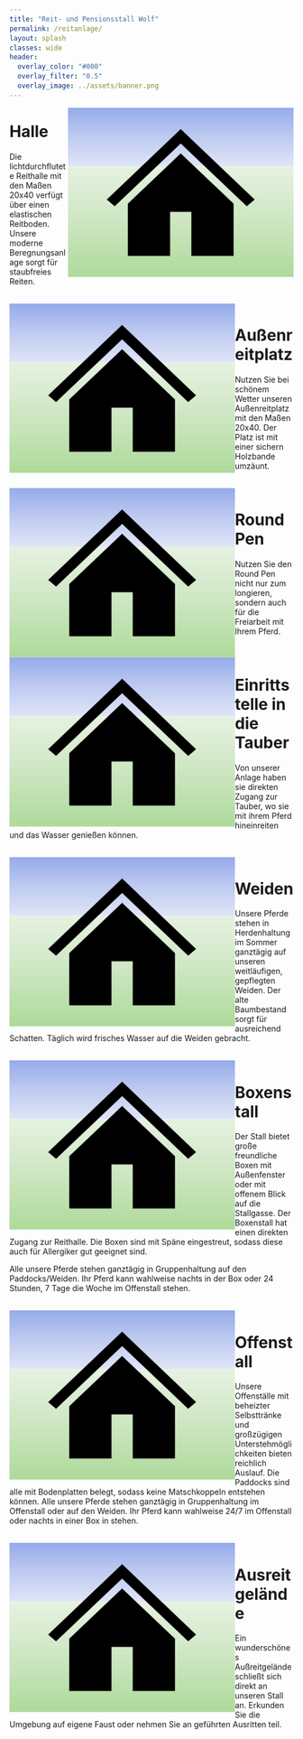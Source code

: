 ```yaml
---
title: "Reit- und Pensionsstall Wolf"
permalink: /reitanlage/
layout: splash
classes: wide
header:
  overlay_color: "#000"
  overlay_filter: "0.5"
  overlay_image: ../assets/banner.png
---
```


<img style="float: right;" src="../assets/house.png" width="400" height="300">

# Halle

Die lichtdurchflutete Reithalle mit den Maßen 20x40 verfügt über einen elastischen Reitboden. Unsere moderne Beregnungsanlage sorgt für staubfreies Reiten.

<p>
  <br>
  <img style="float: left;" src="../assets/house.png" width="400" height="300">
</p>

# Außenreitplatz

Nutzen Sie bei schönem Wetter unseren Außenreitplatz mit den Maßen 20x40. Der Platz ist mit einer sichern Holzbande umzäunt.

<p>
  <br>
  <img style="float: left;" src="../assets/house.png" width="400" height="300">
</p>

# Round Pen

Nutzen Sie den Round Pen nicht nur zum longieren, sondern auch für die Freiarbeit mit Ihrem Pferd.

<p>
  <br>
  <img style="float: left;" src="../assets/house.png" width="400" height="300">
</p>

# Einrittstelle in die Tauber

Von unserer Anlage haben sie direkten Zugang zur Tauber, wo sie mit ihrem Pferd hineinreiten und das Wasser genießen können.

<p>
  <br>
  <img style="float: left;" src="../assets/house.png" width="400" height="300">
</p>

# Weiden

Unsere Pferde stehen in Herdenhaltung im Sommer ganztägig auf unseren weitläufigen, gepflegten Weiden. Der alte Baumbestand sorgt für ausreichend Schatten. Täglich wird frisches Wasser auf die Weiden gebracht.

<p>
  <br>
  <img style="float: left;" src="../assets/house.png" width="400" height="300">
</p>

# Boxenstall

Der Stall bietet große freundliche Boxen mit Außenfenster oder mit offenem Blick auf die Stallgasse. Der Boxenstall hat einen direkten Zugang zur Reithalle. Die Boxen sind mit Späne eingestreut, sodass diese auch für Allergiker gut geeignet sind.

Alle unsere Pferde stehen ganztägig in Gruppenhaltung auf den Paddocks/Weiden. Ihr Pferd kann wahlweise nachts in der Box oder 24 Stunden, 7 Tage die Woche im Offenstall stehen.

<p>
  <br>
  <img style="float: left;" src="../assets/house.png" width="400" height="300">
</p>

# Offenstall

Unsere Offenställe mit beheizter Selbsttränke und großzügigen Unterstehmöglichkeiten bieten reichlich Auslauf. Die Paddocks sind alle mit Bodenplatten belegt, sodass keine Matschkoppeln entstehen können. Alle unsere Pferde stehen ganztägig in Gruppenhaltung im Offenstall oder auf den Weiden. Ihr Pferd kann wahlweise 24/7 im Offenstall oder nachts in einer Box in stehen.

<p>
  <br>
  <img style="float: left;" src="../assets/house.png" width="400" height="300">
</p>

# Ausreitgelände

Ein wunderschönes Außreitgelände schließt sich direkt an unseren Stall an. Erkunden Sie die Umgebung auf eigene Faust oder nehmen Sie an geführten Ausritten teil.
